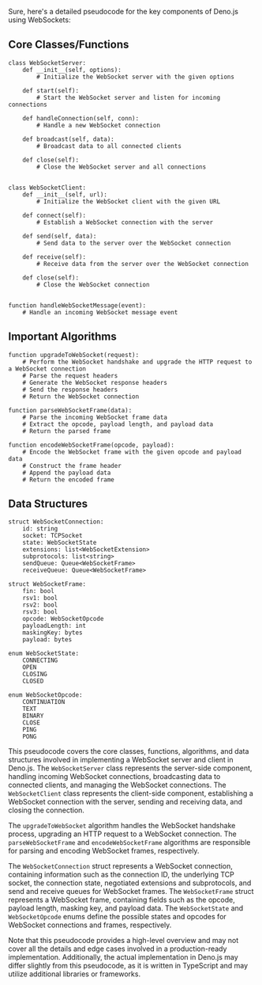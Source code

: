 Sure, here's a detailed pseudocode for the key components of Deno.js using WebSockets:

## Core Classes/Functions

```pseudo
class WebSocketServer:
    def __init__(self, options):
        # Initialize the WebSocket server with the given options

    def start(self):
        # Start the WebSocket server and listen for incoming connections

    def handleConnection(self, conn):
        # Handle a new WebSocket connection

    def broadcast(self, data):
        # Broadcast data to all connected clients

    def close(self):
        # Close the WebSocket server and all connections


class WebSocketClient:
    def __init__(self, url):
        # Initialize the WebSocket client with the given URL

    def connect(self):
        # Establish a WebSocket connection with the server

    def send(self, data):
        # Send data to the server over the WebSocket connection

    def receive(self):
        # Receive data from the server over the WebSocket connection

    def close(self):
        # Close the WebSocket connection


function handleWebSocketMessage(event):
    # Handle an incoming WebSocket message event
```

## Important Algorithms

```pseudo
function upgradeToWebSocket(request):
    # Perform the WebSocket handshake and upgrade the HTTP request to a WebSocket connection
    # Parse the request headers
    # Generate the WebSocket response headers
    # Send the response headers
    # Return the WebSocket connection

function parseWebSocketFrame(data):
    # Parse the incoming WebSocket frame data
    # Extract the opcode, payload length, and payload data
    # Return the parsed frame

function encodeWebSocketFrame(opcode, payload):
    # Encode the WebSocket frame with the given opcode and payload data
    # Construct the frame header
    # Append the payload data
    # Return the encoded frame
```

## Data Structures

```pseudo
struct WebSocketConnection:
    id: string
    socket: TCPSocket
    state: WebSocketState
    extensions: list<WebSocketExtension>
    subprotocols: list<string>
    sendQueue: Queue<WebSocketFrame>
    receiveQueue: Queue<WebSocketFrame>

struct WebSocketFrame:
    fin: bool
    rsv1: bool
    rsv2: bool
    rsv3: bool
    opcode: WebSocketOpcode
    payloadLength: int
    maskingKey: bytes
    payload: bytes

enum WebSocketState:
    CONNECTING
    OPEN
    CLOSING
    CLOSED

enum WebSocketOpcode:
    CONTINUATION
    TEXT
    BINARY
    CLOSE
    PING
    PONG
```

This pseudocode covers the core classes, functions, algorithms, and data structures involved in implementing a WebSocket server and client in Deno.js. The `WebSocketServer` class represents the server-side component, handling incoming WebSocket connections, broadcasting data to connected clients, and managing the WebSocket connections. The `WebSocketClient` class represents the client-side component, establishing a WebSocket connection with the server, sending and receiving data, and closing the connection.

The `upgradeToWebSocket` algorithm handles the WebSocket handshake process, upgrading an HTTP request to a WebSocket connection. The `parseWebSocketFrame` and `encodeWebSocketFrame` algorithms are responsible for parsing and encoding WebSocket frames, respectively.

The `WebSocketConnection` struct represents a WebSocket connection, containing information such as the connection ID, the underlying TCP socket, the connection state, negotiated extensions and subprotocols, and send and receive queues for WebSocket frames. The `WebSocketFrame` struct represents a WebSocket frame, containing fields such as the opcode, payload length, masking key, and payload data. The `WebSocketState` and `WebSocketOpcode` enums define the possible states and opcodes for WebSocket connections and frames, respectively.

Note that this pseudocode provides a high-level overview and may not cover all the details and edge cases involved in a production-ready implementation. Additionally, the actual implementation in Deno.js may differ slightly from this pseudocode, as it is written in TypeScript and may utilize additional libraries or frameworks.